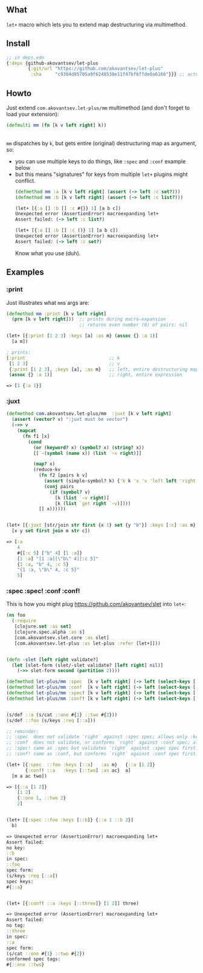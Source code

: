 ## What

`let+` macro which lets you to extend map destructuring via multimethod.

## Install 

```clojure
;; in deps.edn
{:deps {github-akovantsev/let-plus
        {:git/url "https://github.com/akovantsev/let-plus"
         :sha     "c9304d05705a9f6248538e11f47bf6ffde0a6166"}}} ;; actual sha
```

## Howto

Just extend `com.akovantsev.let-plus/mm` multimethod (and don't forget to load your extension):
```clojure
(defmulti mm (fn [k v left right] k))
```
<br>`mm` dispatches by `k`, but gets entire (original) destructuring map as argument, so:
- you can use multiple keys to do things, like `:spec` and `:conf` example below
- but this means "signatures" for keys from multiple `let+` plugins might conflict.
    ```clojure
    (defmethod mm :a [k v left right] (assert (-> left :c set?)))
    (defmethod mm :b [k v left right] (assert (-> left :c list?)))
    
    (let+ [{:a [] :b [] :c #{}} 1] [a b c])
    Unexpected error (AssertionError) macroexpanding let+
    Assert failed: (-> left :c list?)
    
    (let+ [{:a [] :b [] :c ()} 1] [a b c])
    Unexpected error (AssertionError) macroexpanding let+
    Assert failed: (-> left :c set?)
    ```
    Know what you use (duh).

## Examples

### :print

Just illustrates what `mm`s args are:
```clojure
(defmethod mm :print [k v left right]
  (prn [k v left right]))  ;; prints during macro-expansion
                           ;; returns even number (0) of pairs: nil

(let+ [{:print [1 2 3] :keys [a] :as m} (assoc {} :a 1)]
  [a m])

; prints:
[:print                               ;; k
 [1 2 3]                              ;; v
 {:print [1 2 3], :keys [a], :as m}   ;; left, entire destructuring map, not just :print
 (assoc {} :a 1)]                     ;; right, entire expression

=> [1 {:a 1}]
```

### :juxt

```clojure
(defmethod com.akovantsev.let-plus/mm  :juxt [k v left right]
  (assert (vector? v) ":juxt must be vector")
  (->> v
    (mapcat
      (fn f1 [x]
        (cond
          (or (keyword? x) (symbol? x) (string? x))
          [[`~(symbol (name x)) (list `~x right)]]

          (map? x)
          (reduce-kv
            (fn f2 [pairs k v]
              (assert (simple-symbol? k) {'k k 'v 'v 'left left 'right right})
              (conj pairs
                (if (symbol? v)
                  [k (list `~v right)]
                  [k (list `get right `~v)])))
            [] x))))))


(let+ [{:juxt [str/join str first {x 1} set {y "b"}] :keys [:c] :as m} {1 :a "b" 4 :c 5}]
  [x y set first join m str c])

=> [:a
    4
    #{[:c 5] ["b" 4] [1 :a]}
    [1 :a] "[1 :a][\"b\" 4][:c 5]"
    {1 :a, "b" 4, :c 5}
    "{1 :a, \"b\" 4, :c 5}"
    5]
```

### :spec :spec! :conf :conf!

This is how you might plug https://github.com/akovantsev/slet into `let+`:

```clojure
(ns foo
  (:require
   [clojure.set :as set]
   [clojure.spec.alpha :as s]
   [com.akovantsev.slet.core :as slet]
   [com.akovantsev.let-plus :as let-plus :refer [let+]]))


(defn -slet [left right validate?]
  (let [slet-form (slet/-slet validate? [left right] nil)]
    (->> slet-form second (partition 2))))

(defmethod let-plus/mm :spec  [k v left right] (-> left (select-keys [:as :keys :spec]) (-slet right false)))
(defmethod let-plus/mm :conf  [k v left right] (-> left (select-keys [:as :keys :conf]) (-slet right false)))
(defmethod let-plus/mm :spec! [k v left right] (-> left (select-keys [:as :keys :spec!]) (set/rename-keys {:spec! :spec}) (-slet right true)))
(defmethod let-plus/mm :conf! [k v left right] (-> left (select-keys [:as :keys :conf!]) (set/rename-keys {:conf! :conf}) (-slet right true)))


(s/def ::a (s/cat ::one #{1} ::two #{2}))
(s/def ::foo (s/keys :req [::a]))

;; reminder:
;; :spec  does not validate `right` against :spec spec; allows only :keys declared in :spec spec at macro-expansion time
;; :conf  does not validate, or conforms `right` against :conf spec; allows only :keys declared in :conf spec + branch tabs (like s/cat).
;; :spec! same as :spec but validates `right` against :spec spec first.
;; :conf! same as :conf, but conforms `right` against :conf spec first.

(let+ [{:spec  ::foo :keys [::a]   :as m}   {::a [1 2]}
       {:conf! ::a   :keys [::two] :as ac}  a]
  [m a ac two])

=> [{::a [1 2]}
    [1 2]
    {::one 1, ::two 2}
    2]


(let+ [{:spec ::foo :keys [::b]} {::a 1 ::b 2}]
  b)

=> Unexpected error (AssertionError) macroexpanding let+
Assert failed:
no key:
::b
in spec:
::foo
spec form:
(s/keys :req [::a])
spec keys:
#{::a}


(let+ [{:conf! ::a :keys [::three]} [1 2]] three)

=> Unexpected error (AssertionError) macroexpanding let+
Assert failed:
no tag:
::three
in spec:
::a
spec form:
(s/cat ::one #{1} ::two #{2})
conformed spec tags:
#{::one ::two}
```